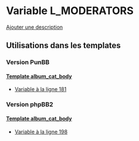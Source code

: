 # Variable L_MODERATORS
[Ajouter une description](https://fa-tvars.appspot.com/var/L_MODERATORS)

## Utilisations dans les templates

### Version PunBB

#### [Template album_cat_body](punbb/album_cat_body.md)
* [Variable &agrave; la ligne 181](../punbb/album_cat_body.tpl#L181)

### Version phpBB2

#### [Template album_cat_body](subsilver/album_cat_body.md)
* [Variable &agrave; la ligne 198](../subsilver/album_cat_body.tpl#L198)